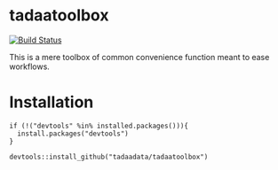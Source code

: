 <!-- README.md is generated from README.Rmd. Please edit that file -->
tadaatoolbox
============

[![Build Status](https://travis-ci.org/tadaadata/tadaatoolbox.svg)](https://travis-ci.org/tadaadata/tadaatoolbox)

This is a mere toolbox of common convenience function meant to ease workflows.

Installation
============

    if (!("devtools" %in% installed.packages())){
      install.packages("devtools")
    }

    devtools::install_github("tadaadata/tadaatoolbox")
